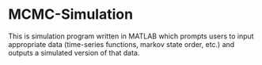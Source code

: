 MCMC-Simulation
===============

This is simulation program written in MATLAB which prompts users to input appropriate data (time-series functions, markov state order, etc.) and outputs a simulated version of that data.
